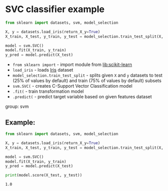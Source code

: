 # SVC classifier example

```python
from sklearn import datasets, svm, model_selection

X, y = datasets.load_iris(return_X_y=True)
X_train, X_test, y_train, y_test = model_selection.train_test_split(X, y)

model = svm.SVC()
model.fit(X_train, y_train)
y_pred = model.predict(X_test)
```

- `from sklearn import` - import module from [lib:scikit-learn](https://onelinerhub.com/python-scikit-learn/how-to-install-scikit-learn-using-pip)
- `load_iris` - loads [Iris](https://scikit-learn.org/stable/auto_examples/datasets/plot_iris_dataset.html) dataset
- `model_selection.train_test_split` - splits given `X` and `y` datasets to test (25% of values by default) and train (75% of values by default) subsets
- `svm.SVC(` - creates C-Support Vector Classification model
- `.fit(` - train transformation model
- `.predict(` - predict target variable based on given features dataset

group: svm

## Example: 
```python
from sklearn import datasets, svm, model_selection

X, y = datasets.load_iris(return_X_y=True)
X_train, X_test, y_train, y_test = model_selection.train_test_split(X, y)

model = svm.SVC()
model.fit(X_train, y_train)
y_pred = model.predict(X_test)

print(model.score(X_test, y_test))
```
```
1.0

```

